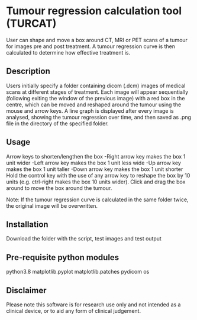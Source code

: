 # Tumour regression calculation tool (TURCAT)
User can shape and move a box around CT, MRI or PET scans of a tumour for images pre and post treatment. A tumour regression curve is then calculated to determine how effective treatment is.

## Description
Users initially specify a folder containing dicom (.dcm) images of medical scans at different stages of treatment. Each image will appear sequentially (following exiting the window of the previous image) with a red box in the centre, which can be moved and reshaped around the tumour using the mouse and arrow keys. A line graph is displayed after every image is analysed, showing the tumour regression over time, and then saved as .png file in the directory of the specified folder.

## Usage
Arrow keys to shorten/lengthen the box
  -Right arrow key makes the box 1 unit wider
  -Left arrow key makes the box 1 unit less wide
  -Up arrow key makes the box 1 unit taller
  -Down arrow key makes the box 1 unit shorter
Hold the control key with the use of any arrow key to reshape the box by 10 units (e.g. ctrl-right makes the box 10 units wider).
Click and drag the box around to move the box around the tumour.

Note: If the tumour regression curve is calculated in the same folder twice, the original image will be overwritten.

## Installation
Download the folder with the script, test images and test output

## Pre-requisite python modules
python3.8
matplotlib.pyplot
matplotlib.patches
pydicom
os

## Disclaimer
Please note this software is for research use only and not intended as a clinical device, or to aid any form of clinical judgement. 
